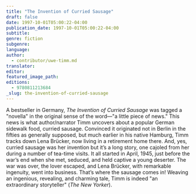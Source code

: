 ```yaml
---
title: "The Invention of Curried Sausage"
draft: false
date: 1997-10-01T05:00:22-04:00
publication_date: 1997-10-01T05:00:22-04:00
subtitle:
genre: fiction
subgenre:
language:
author:
  - contributor/uwe-timm.md
translator:
editor:
featured_image_path:
editions:
  - 9780811213684
_slug: the-invention-of-curried-sausage
---
```


A bestseller in Germany, _The Invention of Curried Sausage_ was tagged a "novella" in the original sense of the word––"a little piece of news." This news is what author/narrator Timm uncovers about a popular German sidewalk food, curried sausage. Convinced it originated not in Berlin in the fifties as generally supposed, but much earlier in his native Hamburg, Timm tracks down Lena Brücker, now living in a retirement home there. And, yes, curried sausage was her invention but it’s a long story, one cajoled from her during a number of tea-time visits. It all started in April, 1945, just before the war’s end when she met, seduced, and held captive a young deserter. The war was over, the lover escaped, and Lena Brücker, with remarkable ingenuity, went into business. That’s where the sausage comes in! Weaving an ingenious, revealing, and charming tale, Timm is indeed "an extraordinary storyteller" (_The New Yorker_).

